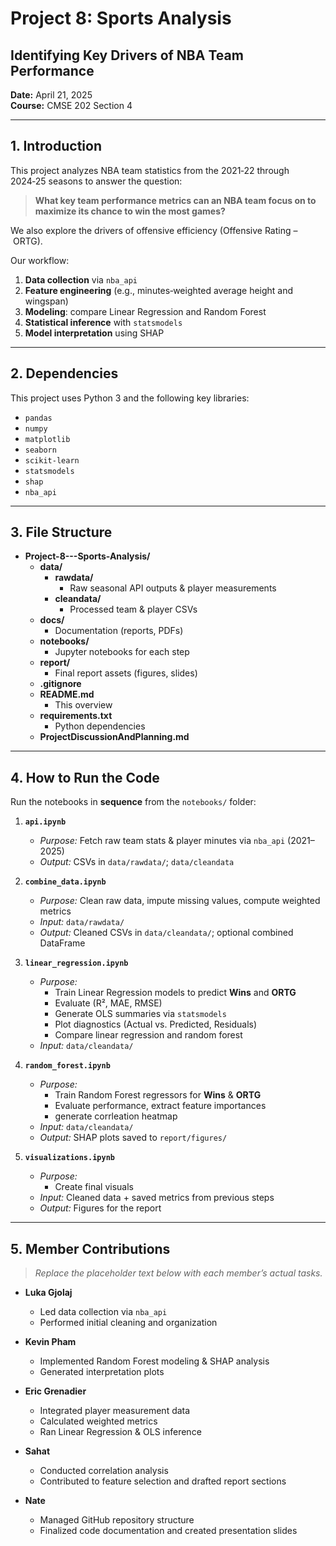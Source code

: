 # Project 8: Sports Analysis  
## Identifying Key Drivers of NBA Team Performance

**Date:** April 21, 2025  
**Course:** CMSE 202 Section 4  

---

## 1. Introduction

This project analyzes NBA team statistics from the 2021‑22 through 2024‑25 seasons to answer the question:  
> **What key team performance metrics can an NBA team focus on to maximize its chance to win the most games?**  

We also explore the drivers of offensive efficiency (Offensive Rating – ORTG).

Our workflow:
1. **Data collection** via `nba_api`  
2. **Feature engineering** (e.g., minutes‑weighted average height and wingspan)  
3. **Modeling**: compare Linear Regression and Random Forest  
4. **Statistical inference** with `statsmodels`  
5. **Model interpretation** using SHAP  

---

## 2. Dependencies

This project uses Python 3 and the following key libraries:  
- `pandas`  
- `numpy`  
- `matplotlib`  
- `seaborn`  
- `scikit-learn`  
- `statsmodels`  
- `shap`  
- `nba_api`  

---

## 3. File Structure

- **Project-8---Sports-Analysis/**  
  - **data/**  
    - **rawdata/**  
      - Raw seasonal API outputs & player measurements  
    - **cleandata/**  
      - Processed team & player CSVs  
  - **docs/**  
    - Documentation (reports, PDFs)  
  - **notebooks/**  
    - Jupyter notebooks for each step  
  - **report/**  
    - Final report assets (figures, slides)  
  - **.gitignore**  
  - **README.md**  
    - This overview  
  - **requirements.txt**  
    - Python dependencies  
  - **ProjectDiscussionAndPlanning.md**  

---

## 4. How to Run the Code

Run the notebooks in **sequence** from the `notebooks/` folder:

1. **`api.ipynb`**  
   - _Purpose:_ Fetch raw team stats & player minutes via `nba_api` (2021–2025)  
   - _Output:_ CSVs in `data/rawdata/`; `data/cleandata`

2. **`combine_data.ipynb`**  
   - _Purpose:_ Clean raw data, impute missing values, compute weighted metrics  
   - _Input:_ `data/rawdata/`  
   - _Output:_ Cleaned CSVs in `data/cleandata/`; optional combined DataFrame

3. **`linear_regression.ipynb`**  
   - _Purpose:_  
     - Train Linear Regression models to predict **Wins** and **ORTG**  
     - Evaluate (R², MAE, RMSE)  
     - Generate OLS summaries via `statsmodels`  
     - Plot diagnostics (Actual vs. Predicted, Residuals)
     - Compare linear regression and random forest
   - _Input:_ `data/cleandata/`

4. **`random_forest.ipynb`**  
   - _Purpose:_  
     - Train Random Forest regressors for **Wins** & **ORTG**  
     - Evaluate performance, extract feature importances
     - generate corrleation heatmap
   - _Input:_ `data/cleandata/`  
   - _Output:_ SHAP plots saved to `report/figures/`

5. **`visualizations.ipynb`** 
   - _Purpose:_  
     - Create final visuals
   - _Input:_ Cleaned data + saved metrics from previous steps  
   - _Output:_ Figures for the report


---

## 5. Member Contributions

> _Replace the placeholder text below with each member’s actual tasks._

- **Luka Gjolaj**  
  - Led data collection via `nba_api`  
  - Performed initial cleaning and organization

- **Kevin Pham**  
  - Implemented Random Forest modeling & SHAP analysis  
  - Generated interpretation plots

- **Eric Grenadier**  
  - Integrated player measurement data  
  - Calculated weighted metrics  
  - Ran Linear Regression & OLS inference

- **Sahat**  
  - Conducted correlation analysis  
  - Contributed to feature selection and drafted report sections

- **Nate**  
  - Managed GitHub repository structure  
  - Finalized code documentation and created presentation slides
